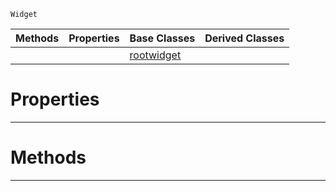  `Widget`

|Methods|Properties|Base Classes|Derived Classes|
|---|---|---|---|
| | |[rootwidget](https://github.com/zeroengineteam/ZeroDocs/blob/master/code_reference/class_reference/rootwidget.markdown)| |


 #  Properties


---  
 #  Methods


---  
 

 